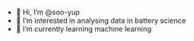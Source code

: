- 👋 Hi, I’m @soo-yup
- 👀 I’m interested in analysing data in battery science
- 🌱 I’m currently learning machine learning

<!---
soo-yup/soo-yup is a ✨ special ✨ repository because its `README.md` (this file) appears on your GitHub profile.
You can click the Preview link to take a look at your changes.
--->
